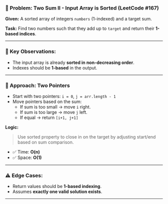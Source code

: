 ### 🧠 Problem: Two Sum II - Input Array is Sorted (LeetCode #167)

**Given:** A sorted array of integers `numbers` (1-indexed) and a target sum.

**Task:** Find two numbers such that they add up to `target` and return their **1-based indices**.

---

### 🔑 Key Observations:

- The input array is already **sorted in non-decreasing order**.
- Indexes should be **1-based** in the output.

---

### 🔀 Approach: Two Pointers

- Start with two pointers: `i = 0`, `j = arr.length - 1`
- Move pointers based on the sum:
  - If sum is too small → move `i` right.
  - If sum is too large → move `j` left.
  - If equal → return `[i+1, j+1]`

**Logic:**

> Use sorted property to close in on the target by adjusting start/end based on sum comparison.

- ✅ Time: **O(n)**
- ✅ Space: **O(1)**

---

### ⚠️ Edge Cases:

- Return values should be **1-based indexing**.
- Assumes **exactly one valid solution exists**.

---

